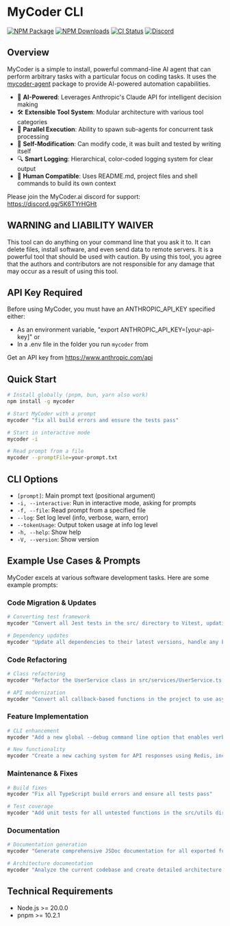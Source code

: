 # MyCoder CLI

[![NPM Package][npm]][npm-url]
[![NPM Downloads][npm-downloads]][npmtrends-url]
[![CI Status][ci]][ci-url]
[![Discord][discord]][discord-url]

## Overview

MyCoder is a simple to install, powerful command-line AI agent that can perform arbitrary tasks with a particular focus on coding tasks. It uses the [mycoder-agent](https://www.npmjs.com/package/mycoder-agent) package to provide AI-powered automation capabilities.

- 🤖 **AI-Powered**: Leverages Anthropic's Claude API for intelligent decision making
- 🛠️ **Extensible Tool System**: Modular architecture with various tool categories
- 🔄 **Parallel Execution**: Ability to spawn sub-agents for concurrent task processing
- 📝 **Self-Modification**: Can modify code, it was built and tested by writing itself
- 🔍 **Smart Logging**: Hierarchical, color-coded logging system for clear output
- 👤 **Human Compatible**: Uses README.md, project files and shell commands to build its own context

Please join the MyCoder.ai discord for support: https://discord.gg/5K6TYrHGHt

## WARNING and LIABILITY WAIVER

This tool can do anything on your command line that you ask it to. It can delete files, install software, and even send data to remote servers. It is a powerful tool that should be used with caution. By using this tool, you agree that the authors and contributors are not responsible for any damage that may occur as a result of using this tool.

## API Key Required

Before using MyCoder, you must have an ANTHROPIC_API_KEY specified either:

- As an environment variable, "export ANTHROPIC_API_KEY=[your-api-key]" or
- In a .env file in the folder you run `mycoder` from

Get an API key from https://www.anthropic.com/api

## Quick Start

```bash
# Install globally (pnpm, bun, yarn also work)
npm install -g mycoder

# Start MyCoder with a prompt
mycoder "fix all build errors and ensure the tests pass"

# Start in interactive mode
mycoder -i

# Read prompt from a file
mycoder --promptFile=your-prompt.txt
```

## CLI Options

- `[prompt]`: Main prompt text (positional argument)
- `-i, --interactive`: Run in interactive mode, asking for prompts
- `-f, --file`: Read prompt from a specified file
- `--log`: Set log level (info, verbose, warn, error)
- `--tokenUsage`: Output token usage at info log level
- `-h, --help`: Show help
- `-V, --version`: Show version

## Example Use Cases & Prompts

MyCoder excels at various software development tasks. Here are some example prompts:

### Code Migration & Updates

```bash
# Converting test framework
mycoder "Convert all Jest tests in the src/ directory to Vitest, updating any necessary configuration files and dependencies"

# Dependency updates
mycoder "Update all dependencies to their latest versions, handle any breaking changes, and ensure all tests pass"
```

### Code Refactoring

```bash
# Class refactoring
mycoder "Refactor the UserService class in src/services/UserService.ts to use the repository pattern, update all files that use this class, and ensure tests pass"

# API modernization
mycoder "Convert all callback-based functions in the project to use async/await, update tests accordingly"
```

### Feature Implementation

```bash
# CLI enhancement
mycoder "Add a new global --debug command line option that enables verbose logging throughout the application"

# New functionality
mycoder "Create a new caching system for API responses using Redis, including configuration options and unit tests"
```

### Maintenance & Fixes

```bash
# Build fixes
mycoder "Fix all TypeScript build errors and ensure all tests pass"

# Test coverage
mycoder "Add unit tests for all untested functions in the src/utils directory, aiming for 80% coverage"
```

### Documentation

```bash
# Documentation generation
mycoder "Generate comprehensive JSDoc documentation for all exported functions and update the API documentation in the docs/ directory"

# Architecture documentation
mycoder "Analyze the current codebase and create detailed architecture documentation including component diagrams and data flow"
```

## Technical Requirements

- Node.js >= 20.0.0
- pnpm >= 10.2.1

[npm]: https://img.shields.io/npm/v/mycoder
[npm-downloads]: https://img.shields.io/npm/dw/mycoder
[npm]: https://img.shields.io/npm/v/mycoder
[npm-url]: https://www.npmjs.com/package/mycoder
[npm-downloads]: https://img.shields.io/npm/dw/mycoder
[npmtrends-url]: https://www.npmtrends.com/mycoder
[ci]: https://img.shields.io/github/checks-status/bhouston/mycoder/main
[ci-url]: https://github.com/bhouston/mycoder/actions
[discord]: https://img.shields.io/discord/1339025847331328000
[discord-url]: https://discord.gg/5K6TYrHGHt
